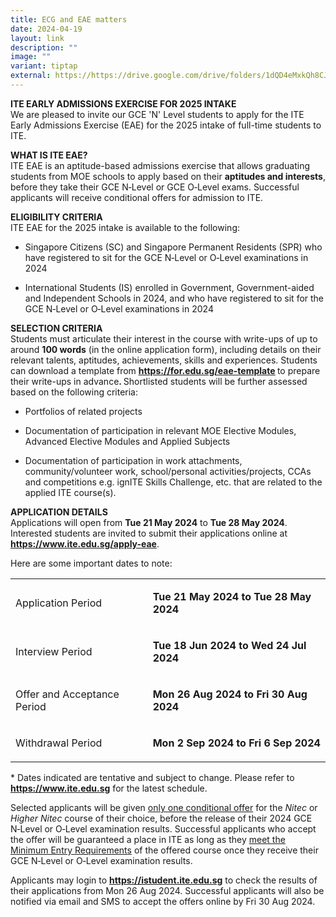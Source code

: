 ```yaml
---
title: ECG and EAE matters
date: 2024-04-19
layout: link
description: ""
image: ""
variant: tiptap
external: https://https://drive.google.com/drive/folders/1dQD4eMxkQh8CJWcPGUhBsMmW8nkRXzwN?usp=sharing
---
```

<p><strong>ITE EARLY ADMISSIONS EXERCISE FOR 2025 INTAKE</strong> 
<br>We are pleased to invite our GCE 'N' Level students to apply for the ITE
Early Admissions Exercise (EAE) for the 2025 intake of full-time students
to ITE.</p>
<p><strong>WHAT IS ITE EAE?</strong> 
<br>ITE EAE is an aptitude-based admissions exercise that allows graduating
students from MOE schools to apply based on their <strong>aptitudes and interests</strong>,
before they take their GCE N‑Level or GCE O‑Level exams. Successful applicants
will receive conditional offers for admission to ITE.</p>
<p><strong>ELIGIBILITY CRITERIA</strong> 
<br>ITE EAE for the 2025 intake is available to the following:</p>
<ul data-tight="true" class="tight">
<li>
<p>Singapore Citizens (SC) and Singapore Permanent Residents (SPR) who have
registered to sit for the GCE N‑Level or O‑Level examinations in 2024</p>
</li>
<li>
<p>International Students (IS) enrolled in Government, Government-aided and
Independent Schools in 2024, and who have registered to sit for the GCE
N‑Level or O‑Level examinations in 2024&nbsp;</p>
</li>
</ul>
<p></p>
<p><strong>SELECTION CRITERIA</strong> 
<br>Students must articulate their interest in the course with write-ups of
up to around <strong>100 words</strong> (in the online application form),
including details on their relevant talents, aptitudes, achievements, skills
and experiences. Students can download a template from <strong><a href="https://for.edu.sg/eae-template" rel="noopener noreferrer nofollow" target="_blank"><u>https://for.edu.sg/eae-template</u></a> </strong>to
prepare their write-ups in advance<strong>. </strong>Shortlisted students
will be further assessed based on the following criteria:</p>
<ul data-tight="true" class="tight">
<li>
<p>Portfolios of related projects</p>
</li>
<li>
<p>Documentation of participation in relevant MOE Elective Modules, Advanced
Elective Modules and Applied Subjects</p>
</li>
<li>
<p>Documentation of participation in work attachments, community/volunteer
work, school/personal activities/projects, CCAs and competitions e.g. ignITE
Skills Challenge, etc. that are related to the applied ITE course(s).</p>
</li>
</ul>
<p></p>
<p><strong>APPLICATION DETAILS</strong> 
<br>Applications will open from <strong>Tue 21 May 2024</strong> to <strong>Tue 28 May 2024</strong>.
Interested students are invited to submit their applications online at <strong><a href="https://www.ite.edu.sg/apply-eae" rel="noopener noreferrer nofollow" target="_blank"><u>https://www.ite.edu.sg/apply-eae</u></a></strong>.</p>
<p>Here are some important dates to note:</p>
<table>
<tbody>
<tr>
<td rowspan="1" colspan="1">
<p>Application Period</p>
</td>
<td rowspan="1" colspan="1">
<p><strong>Tue 21 May 2024 to Tue 28 May 2024</strong>
</p>
</td>
</tr>
<tr>
<td rowspan="1" colspan="1">
<p>Interview Period</p>
</td>
<td rowspan="1" colspan="1">
<p><strong>Tue 18 Jun 2024 to Wed 24 Jul 2024</strong>
</p>
</td>
</tr>
<tr>
<td rowspan="1" colspan="1">
<p>Offer and Acceptance Period</p>
</td>
<td rowspan="1" colspan="1">
<p><strong>Mon 26 Aug 2024 to Fri 30 Aug 2024</strong>
</p>
</td>
</tr>
<tr>
<td rowspan="1" colspan="1">
<p>Withdrawal Period</p>
</td>
<td rowspan="1" colspan="1">
<p><strong>Mon 2 Sep 2024 to Fri 6 Sep 2024</strong>
</p>
</td>
</tr>
</tbody>
</table>
<p>* Dates indicated are tentative and subject to change. Please refer to <strong><a href="https://www.ite.edu.sg" rel="noopener noreferrer nofollow" target="_blank">https://www.ite.edu.sg</a></strong> for
the latest schedule.</p>
<p>Selected applicants will be given <u>only one conditional offer</u> for
the <em>Nitec</em> or <em>Higher Nitec</em> course of their choice, before
the release of their 2024 GCE N‑Level or O‑Level examination results. Successful
applicants who accept the offer will be guaranteed a place in ITE as long
as they <u>meet the Minimum Entry Requirements</u> of the offered course
once they receive their GCE N‑Level or O‑Level examination results.</p>
<p>Applicants may login to <strong><a href="https://istudent.ite.edu.sg" rel="noopener noreferrer nofollow" target="_blank"><u>https://istudent.ite.edu.sg</u></a></strong> to
check the results of their applications from Mon 26 Aug 2024. Successful
applicants will also be notified via email and SMS to accept the offers
online by Fri 30 Aug 2024.</p>